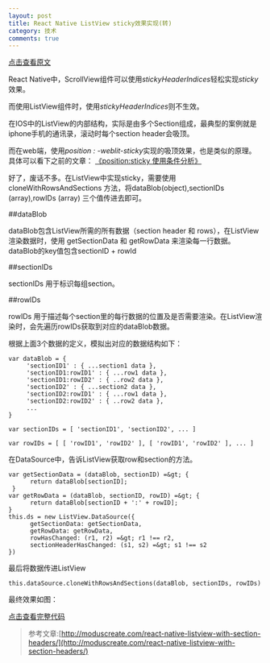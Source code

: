```yaml
---
layout: post
title: React Native ListView sticky效果实现(转)
category: 技术
comments: true
---
```


[点击查看原文](http://www.ghugo.com/react-native-listview-stickyheaderindices/)

React Native中，ScrollView组件可以使用*stickyHeaderIndices*轻松实现*sticky*效果。

而使用ListView组件时，使用*stickyHeaderIndices*则不生效。

在IOS中的ListView的内部结构，实际是由多个Section组成，最典型的案例就是iphone手机的通讯录，滚动时每个section header会吸顶。

而在web端，使用*position : -weblit-sticky*实现的吸顶效果，也是类似的原理。具体可以看下之前的文章：
[《position:sticky 使用条件分析》](http://www.ghugo.com/position-sticky-how-to-use/)

好了，废话不多。在ListView中实现sticky，需要使用cloneWithRowsAndSections 方法，将dataBlob(object),sectionIDs (array),rowIDs (array) 三个值传进去即可。

##dataBlob

dataBlob包含ListView所需的所有数据（section header 和 rows），在ListView渲染数据时，使用 getSectionData 和 getRowData 来渲染每一行数据。dataBlob的key值包含sectionID + rowId

[](http://7qnca0.com1.z0.glb.clouddn.com/wp-content/uploads/2015/08/51.png)

##sectionIDs

sectionIDs 用于标识每组section。

[](http://7qnca0.com1.z0.glb.clouddn.com/wp-content/uploads/2015/08/52.png)

##rowIDs

[](http://7qnca0.com1.z0.glb.clouddn.com/wp-content/uploads/2015/08/53.png)

rowIDs 用于描述每个section里的每行数据的位置及是否需要渲染。在ListView渲染时，会先遍历rowIDs获取到对应的dataBlob数据。

根据上面3个数据的定义，模拟出对应的数据结构如下：

```
var dataBlob = {
     'sectionID1' : { ...section1 data },
     'sectionID1:rowID1' : { ...row1 data },
     'sectionID1:rowID2' : { ..row2 data },
     'sectionID2' : { ...section2 data },
     'sectionID2:rowID1' : { ...row1 data },
     'sectionID2:rowID2' : { ..row2 data },
     ...
}
 
var sectionIDs = [ 'sectionID1', 'sectionID2', ... ]
 
var rowIDs = [ [ 'rowID1', 'rowID2' ], [ 'rowID1', 'rowID2' ], ... ]
```

在DataSource中，告诉ListView获取row和section的方法。

```
var getSectionData = (dataBlob, sectionID) =&gt; {
      return dataBlob[sectionID];
 }
var getRowData = (dataBlob, sectionID, rowID) =&gt; {
      return dataBlob[sectionID + ':' + rowID];
}
this.ds = new ListView.DataSource({
      getSectionData: getSectionData,
      getRowData: getRowData,
      rowHasChanged: (r1, r2) =&gt; r1 !== r2,
      sectionHeaderHasChanged: (s1, s2) =&gt; s1 !== s2
})
```

最后将数据传进ListView

```
this.dataSource.cloneWithRowsAndSections(dataBlob, sectionIDs, rowIDs)
```

最终效果如图：

[](http://7qnca0.com1.z0.glb.clouddn.com/wp-content/uploads/2015/08/1.gif)

[点击查看完整代码](https://github.com/hugohua/rn-listview-example)

>参考文章:[http://moduscreate.com/react-native-listview-with-section-headers/](http://moduscreate.com/react-native-listview-with-section-headers/)